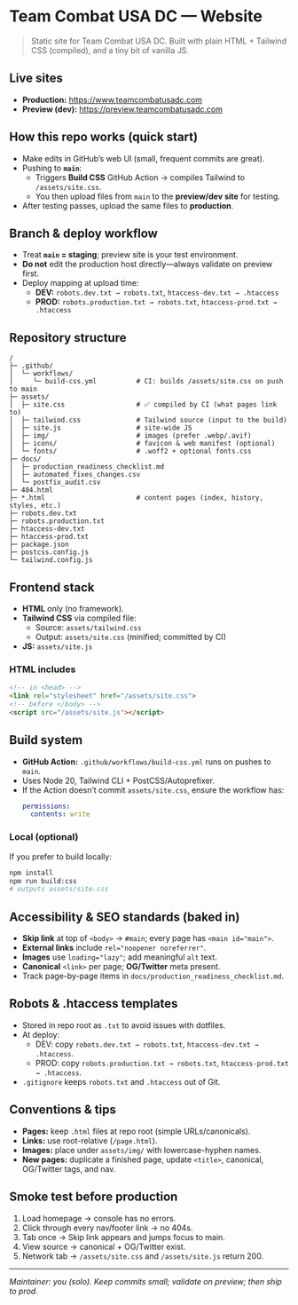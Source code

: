 # Team Combat USA DC — Website

> Static site for Team Combat USA DC. Built with plain HTML + Tailwind CSS (compiled), and a tiny bit of vanilla JS.

## Live sites
- **Production:** https://www.teamcombatusadc.com
- **Preview (dev):** https://preview.teamcombatusadc.com

## How this repo works (quick start)
- Make edits in GitHub’s web UI (small, frequent commits are great).
- Pushing to **`main`**:
  - Triggers **Build CSS** GitHub Action → compiles Tailwind to `/assets/site.css`.
  - You then upload files from `main` to the **preview/dev site** for testing.
- After testing passes, upload the same files to **production**.

## Branch & deploy workflow
- Treat **`main` = staging**; preview site is your test environment.
- **Do not** edit the production host directly—always validate on preview first.
- Deploy mapping at upload time:
  - **DEV:** `robots.dev.txt → robots.txt`, `htaccess-dev.txt → .htaccess`
  - **PROD:** `robots.production.txt → robots.txt`, `htaccess-prod.txt → .htaccess`

## Repository structure
```
/
├─ .github/
│  └─ workflows/
│     └─ build-css.yml          # CI: builds /assets/site.css on push to main
├─ assets/
│  ├─ site.css                  # ✅ compiled by CI (what pages link to)
│  ├─ tailwind.css              # Tailwind source (input to the build)
│  ├─ site.js                   # site-wide JS
│  ├─ img/                      # images (prefer .webp/.avif)
│  ├─ icons/                    # favicon & web manifest (optional)
│  └─ fonts/                    # .woff2 + optional fonts.css
├─ docs/
│  ├─ production_readiness_checklist.md
│  ├─ automated_fixes_changes.csv
│  └─ postfix_audit.csv
├─ 404.html
├─ *.html                       # content pages (index, history, styles, etc.)
├─ robots.dev.txt
├─ robots.production.txt
├─ htaccess-dev.txt
├─ htaccess-prod.txt
├─ package.json
├─ postcss.config.js
└─ tailwind.config.js
```

## Frontend stack
- **HTML** only (no framework).
- **Tailwind CSS** via compiled file:
  - Source: `assets/tailwind.css`
  - Output: `assets/site.css` (minified; committed by CI)
- **JS:** `assets/site.js`

### HTML includes
```html
<!-- in <head> -->
<link rel="stylesheet" href="/assets/site.css">
<!-- before </body> -->
<script src="/assets/site.js"></script>
```

## Build system
- **GitHub Action:** `.github/workflows/build-css.yml` runs on pushes to `main`.
- Uses Node 20, Tailwind CLI + PostCSS/Autoprefixer.
- If the Action doesn’t commit `assets/site.css`, ensure the workflow has:
  ```yaml
  permissions:
    contents: write
  ```

### Local (optional)
If you prefer to build locally:
```bash
npm install
npm run build:css
# outputs assets/site.css
```

## Accessibility & SEO standards (baked in)
- **Skip link** at top of `<body>` → `#main`; every page has `<main id="main">`.
- **External links** include `rel="noopener noreferrer"`.
- **Images** use `loading="lazy"`; add meaningful `alt` text.
- **Canonical** `<link>` per page; **OG/Twitter** meta present.
- Track page-by-page items in `docs/production_readiness_checklist.md`.

## Robots & .htaccess templates
- Stored in repo root as `.txt` to avoid issues with dotfiles.
- At deploy:
  - DEV: copy `robots.dev.txt → robots.txt`, `htaccess-dev.txt → .htaccess`.
  - PROD: copy `robots.production.txt → robots.txt`, `htaccess-prod.txt → .htaccess`.
- `.gitignore` keeps `robots.txt` and `.htaccess` out of Git.

## Conventions & tips
- **Pages:** keep `.html` files at repo root (simple URLs/canonicals).
- **Links:** use root-relative (`/page.html`).
- **Images:** place under `assets/img/` with lowercase-hyphen names.
- **New pages:** duplicate a finished page, update `<title>`, canonical, OG/Twitter tags, and nav.

## Smoke test before production
1) Load homepage → console has no errors.
2) Click through every nav/footer link → no 404s.
3) Tab once → Skip link appears and jumps focus to main.
4) View source → canonical + OG/Twitter exist.
5) Network tab → `/assets/site.css` and `/assets/site.js` return 200.

---
_Maintainer: you (solo). Keep commits small; validate on preview; then ship to prod._

